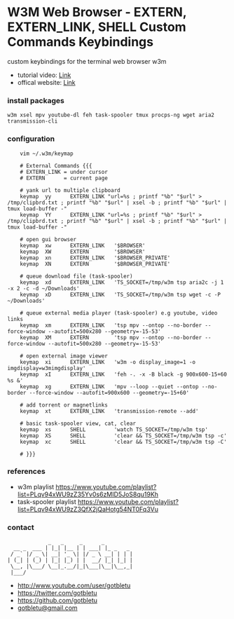 # W3M Web Browser - EXTERN, EXTERN_LINK, SHELL Custom Commands Keybindings

custom keybindings for the terminal web browser w3m

* tutorial video: [Link](https://youtu.be/b6YMAsiZSTM)
* offical website: [Link](https://www.youtube.com/user/gotbletu)

### install packages
    w3m xsel mpv youtube-dl feh task-spooler tmux procps-ng wget aria2 transmission-cli

### configuration
        vim ~/.w3m/keymap

        # External Commands {{{
        # EXTERN_LINK = under cursor
        # EXTERN      = current page
        
        # yank url to multiple clipboard
        keymap  yy      EXTERN_LINK "url=%s ; printf "%b" "$url" > /tmp/clipbrd.txt ; printf "%b" "$url" | xsel -b ; printf "%b" "$url" | tmux load-buffer -"
        keymap  YY      EXTERN_LINK "url=%s ; printf "%b" "$url" > /tmp/clipbrd.txt ; printf "%b" "$url" | xsel -b ; printf "%b" "$url" | tmux load-buffer -"
        
        # open gui browser
        keymap  xw      EXTERN_LINK   '$BROWSER'
        keymap  XW      EXTERN        '$BROWSER'
        keymap  xn      EXTERN_LINK   '$BROWSER_PRIVATE'
        keymap  XN      EXTERN        '$BROWSER_PRIVATE'
        
        # queue download file (task-spooler)
        keymap  xd      EXTERN_LINK   'TS_SOCKET=/tmp/w3m tsp aria2c -j 1 -x 2 -c -d ~/Downloads'
        keymap  xD      EXTERN_LINK   'TS_SOCKET=/tmp/w3m tsp wget -c -P ~/Downloads'
        
        # queue external media player (task-spooler) e.g youtube, video links
        keymap  xm      EXTERN_LINK   'tsp mpv --ontop --no-border --force-window --autofit=500x280 --geometry=-15-53'
        keymap  XM      EXTERN        'tsp mpv --ontop --no-border --force-window --autofit=500x280 --geometry=-15-53'
        
        # open external image viewer
        keymap  xi      EXTERN_LINK   'w3m -o display_image=1 -o imgdisplay=w3mimgdisplay'
        keymap  xI      EXTERN_LINK   'feh -. -x -B black -g 900x600-15+60 %s &'
        keymap  xg      EXTERN_LINK   'mpv --loop --quiet --ontop --no-border --force-window --autofit=900x600 --geometry=-15+60'
        
        # add torrent or magnetlinks
        keymap  xt      EXTERN_LINK   'transmission-remote --add'
        
        # basic task-spooler view, cat, clear
        keymap  xs      SHELL         'watch TS_SOCKET=/tmp/w3m tsp'
        keymap  XS      SHELL         'clear && TS_SOCKET=/tmp/w3m tsp -c'
        keymap  xc      SHELL         'clear && TS_SOCKET=/tmp/w3m tsp -C'
        
        # }}}

### references
- w3m playlist https://www.youtube.com/playlist?list=PLqv94xWU9zZ35Yv0s6zMID5JoS8qu19Kh
- task-spooler playlist https://www.youtube.com/playlist?list=PLqv94xWU9zZ3QfX2jQaHotg54NT0Fq3Vu

### contact

                 _   _     _      _         
      __ _  ___ | |_| |__ | | ___| |_ _   _ 
     / _` |/ _ \| __| '_ \| |/ _ \ __| | | |
    | (_| | (_) | |_| |_) | |  __/ |_| |_| |
     \__, |\___/ \__|_.__/|_|\___|\__|\__,_|
     |___/                                  

- http://www.youtube.com/user/gotbletu
- https://twitter.com/gotbletu
- https://github.com/gotbletu
- gotbletu@gmail.com


